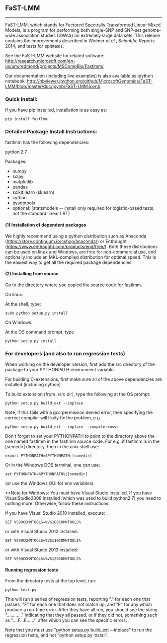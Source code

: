 ## FaST-LMM
-------------------------------------

FaST-LMM, which stands for Factored Spectrally Transformed Linear Mixed Models, is a program for performing both single-SNP and SNP-set genome-wide association studies (GWAS) on extremely large data sets.  This release contains the improvements described in Widmer _et al._, _Scientific Reports_ 2014, and tests for epistasis.

See the FaST-LMM website for related software:  
http://research.microsoft.com/en-us/um/redmond/projects/MSCompBio/Fastlmm/

Our documentation (including live examples) is also available as ipython notebook:
http://nbviewer.ipython.org/github/MicrosoftGenomics/FaST-LMM/blob/master/doc/ipynb/FaST-LMM.ipynb


### Quick install:


If you have pip installed, installation is as easy as:

```
pip install fastlmm
```


### Detailed Package Install Instructions:


fastlmm has the following dependencies:

python 2.7

Packages:

* numpy
* scipy
* matplotlib
* pandas
* scikit.learn (sklearn)
* cython
* pysnptools
* optional: [statsmodels -- install only required for logistic-based tests, not the standard linear LRT]


#### (1) Installation of dependent packages

We highly recommend using a python distribution such as 
Anaconda (https://store.continuum.io/cshop/anaconda/) 
or Enthought (https://www.enthought.com/products/epd/free/).
Both these distributions can be used on linux and Windows, are free 
for non-commercial use, and optionally include an MKL-compiled distribution
for optimal speed. This is the easiest way to get all the required package
dependencies.


#### (2) Installing from source

Go to the directory where you copied the source code for fastlmm.

On linux:

At the shell, type: 
```
sudo python setup.py install
```

On Windows:

At the OS command prompt, type 
```
python setup.py install
```


### For developers (and also to run regression tests)

When working on the developer version, first add the src directory of the package to your PYTHONPATH 
environment variable.

For building C-extensions, first make sure all of the above dependencies are installed (including cython)

To build extension (from .\src dir), type the following at the OS prompt:
```
python setup.py build_ext --inplace
```

Note, if this fails with a gcc permission denied error, then specifying the correct compiler will
likely fix the problem, e.g.
```
python setup.py build_ext --inplace --compiler=msvc
```

Don't forget to set your PYTHONPATH to point to the directory above the one named fastlmm in
the fastlmm source code. For e.g. if fastlmm is in the [somedir] directory, then
in the unix shell use:
```
export PYTHONPATH=$PYTHONPATH:[somedir]
```
Or in the Windows DOS terminal,
one can use: 
```
set PYTHONPATH=%PYTHONPATH%;[somedir]
```
(or use the Windows GUI for env variables).

**Note for Windows: You must have Visual Studio installed. If you have VisualStudio2008 installed 
(which was used to build python2.7) you need to nothing more. Otherwise, follow these instructions:

If you have Visual Studio 2010 installed, execute:
```
SET VS90COMNTOOLS=%VS100COMNTOOLS%
```

or with Visual Studio 2012 installed:
```
SET VS90COMNTOOLS=%VS110COMNTOOLS%
```

or with Visual Studio 2013 installed:
```
SET VS90COMNTOOLS=%VS120COMNTOOLS%
```

#### Running regression tests

From the directory tests at the top level, run:
```
python test.py
```
This will run a
series of regression tests, reporting "." for each one that passes, "F" for each
one that does not match up, and "E" for any which produce a run-time error. After
they have all run, you should see the string "............" indicating that they 
all passed, or if they did not, something such as "....F...E......", after which
you can see the specific errors.

Note that you must use "python setup.py build_ext --inplace" to run the 
regression tests, and not "python setup.py install".
